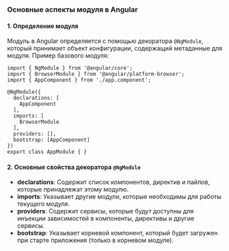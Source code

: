
### Основные аспекты модуля в Angular

#### 1. Определение модуля

Модуль в Angular определяется с помощью декоратора `@NgModule`, который принимает объект конфигурации, содержащий метаданные для модуля. Пример базового модуля:

```TS
import { NgModule } from '@angular/core';
import { BrowserModule } from '@angular/platform-browser';
import { AppComponent } from './app.component';

@NgModule({
  declarations: [
    AppComponent
  ],
  imports: [
    BrowserModule
  ],
  providers: [],
  bootstrap: [AppComponent]
})
export class AppModule { }
```
#### 2. Основные свойства декоратора `@NgModule`

- **declarations**: Содержит список компонентов, директив и пайпов, которые принадлежат этому модулю.
- **imports**: Указывает другие модули, которые необходимы для работы текущего модуля.
- **providers**: Содержит сервисы, которые будут доступны для инъекции зависимостей в компоненты, директивы и другие сервисы.
- **bootstrap**: Указывает корневой компонент, который будет загружен при старте приложения (только в корневом модуле).
